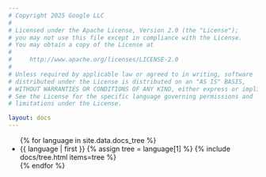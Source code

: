 ```yaml
---
# Copyright 2025 Google LLC
#
# Licensed under the Apache License, Version 2.0 (the "License");
# you may not use this file except in compliance with the License.
# You may obtain a copy of the License at
#
#     http://www.apache.org/licenses/LICENSE-2.0
#
# Unless required by applicable law or agreed to in writing, software
# distributed under the License is distributed on an "AS IS" BASIS,
# WITHOUT WARRANTIES OR CONDITIONS OF ANY KIND, either express or implied.
# See the License for the specific language governing permissions and
# limitations under the License.

layout: docs
---
```


<div class="container content docs_tree">
  <ul>
  {% for language in site.data.docs_tree %}
    <li>{{ language | first }}
      {% assign tree = language[1] %}
      {% include docs/tree.html items=tree %}
    </li>
  {% endfor %}
  </ul>
</div>
